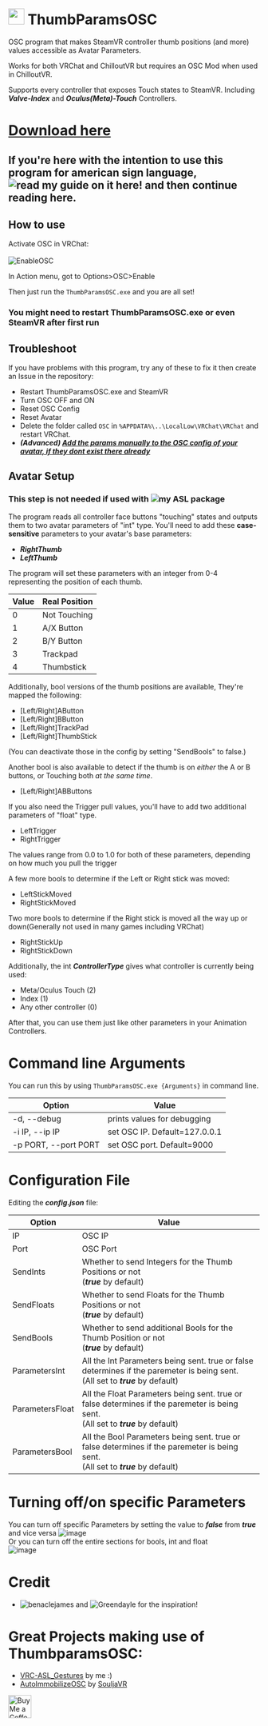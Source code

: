 # <img src="https://github.com/I5UCC/VRCThumbParamsOSC/blob/468e25fb16f03daac756d693656c784094518efb/src/icon.ico" width="32" height="32"> ThumbParamsOSC
OSC program that makes SteamVR controller thumb positions (and more) values accessible as Avatar Parameters.

Works for both VRChat and ChilloutVR but requires an OSC Mod when used in ChilloutVR.

Supports every controller that exposes Touch states to SteamVR. Including ***Valve-Index*** and ***Oculus(Meta)-Touch*** Controllers.

# [Download here](https://github.com/I5UCC/VRCThumbParamsOSC/releases/download/v.0.3.2/ThumbParamsOSC_Windows_v0.3.2.zip)

## If you're here with the intention to use this program for american sign language, ![read my guide on it here!](https://github.com/I5UCC/VRC-ASL_Gestures) and then continue reading here.

## How to use

Activate OSC in VRChat: <br/><br/>
![EnableOSC](https://user-images.githubusercontent.com/43730681/172059335-db3fd6f9-86ae-4f6a-9542-2a74f47ff826.gif)

In Action menu, got to Options>OSC>Enable <br/>

Then just run the ```ThumbParamsOSC.exe``` and you are all set! <br/>
### You might need to restart ThumbParamsOSC.exe or even SteamVR after first run

## Troubleshoot

If you have problems with this program, try any of these to fix it then create an Issue in the repository:
- Restart ThumbParamsOSC.exe and SteamVR
- Turn OSC OFF and ON
- Reset OSC Config
- Reset Avatar
- Delete the folder called `OSC` in `%APPDATA%\..\LocalLow\VRChat\VRChat` and restart VRChat.
- ***(Advanced) [Add the params manually to the OSC config of your avatar, if they dont exist there already](https://docs.vrchat.com/docs/osc-avatar-parameters)***

## Avatar Setup

### This step is not needed if used with ![my ASL package](https://github.com/I5UCC/VRC-ASL_Gestures)

The program reads all controller face buttons "touching" states and outputs them to two avatar parameters of "int" type.
You'll need to add these **case-sensitive** parameters to your avatar's base parameters:

- ***RightThumb***
- ***LeftThumb***

The program will set these parameters with an integer from 0-4 representing the position of each thumb.

| Value | Real Position |
| ----- | ------------- |
| 0     | Not Touching  |
| 1     | A/X Button      |
| 2     | B/Y Button      |
| 3     | Trackpad      |
| 4     | Thumbstick    |

Additionally, bool versions of the thumb positions are available, They're mapped the following:

- \[Left/Right]AButton
- \[Left/Right]BButton
- \[Left/Right]TrackPad
- \[Left/Right]ThumbStick

(You can deactivate those in the config by setting "SendBools" to false.)

Another bool is also available to detect if the thumb is on *either* the A or B buttons, or Touching both *at the same time*.

- \[Left/Right]ABButtons

If you also need the Trigger pull values, you'll have to add two additional parameters of "float" type.

- LeftTrigger
- RightTrigger

The values range from 0.0 to 1.0 for both of these parameters, depending on how much you pull the trigger

A few more bools to determine if the Left or Right stick was moved:
- LeftStickMoved
- RightStickMoved

Two more bools to determine if the Right stick is moved all the way up or down(Generally not used in many games including VRChat)
- RightStickUp
- RightStickDown

Additionally, the int ***ControllerType*** gives what controller is currently being used:
- Meta/Oculus Touch (2)
- Index (1)
- Any other controller (0)

After that, you can use them just like other parameters in your Animation Controllers.

# Command line Arguments
You can run this by using ```ThumbParamsOSC.exe {Arguments}``` in command line.

| Option | Value |
| ----- | ------------- |
| -d, --debug     | prints values for debugging |
| -i IP, --ip IP    | set OSC IP. Default=127.0.0.1  |
| -p PORT, --port PORT    | set OSC port. Default=9000      |

# Configuration File

Editing the ***config.json*** file:

| Option | Value |
| ----- | ------------- |
| IP | OSC IP |
| Port | OSC Port |
| SendInts | Whether to send Integers for the Thumb Positions or not <br>(***true*** by default) |
| SendFloats | Whether to send Floats for the Thumb Positions or not <br>(***true*** by default) |
| SendBools | Whether to send additional Bools for the Thumb Position or not <br>(***true*** by default) |
| ParametersInt | All the Int Parameters being sent. true or false determines if the paremeter is being sent. <br>(All set to ***true*** by default) |
| ParametersFloat | All the Float Parameters being sent. true or false determines if the paremeter is being sent. <br>(All set to ***true*** by default) |
| ParametersBool | All the Bool Parameters being sent. true or false determines if the paremeter is being sent. <br>(All set to ***true*** by default) |

# Turning off/on specific Parameters
You can turn off specific Parameters by setting the value to ***false*** from ***true*** and vice versa
![image](https://user-images.githubusercontent.com/43730681/205451088-788e7845-ee1e-4047-9373-e36412394495.png)
 <br>Or you can turn off the entire sections for bools, int and float <br>
![image](https://user-images.githubusercontent.com/43730681/205451147-05681714-ad29-49e0-883a-213b5a4c95bc.png)


# Credit
- ![benaclejames](https://github.com/benaclejames) and ![Greendayle](https://github.com/Greendayle) for the inspiration!

# Great Projects making use of ThumbparamsOSC:
- [VRC-ASL_Gestures](https://github.com/I5UCC/VRC-ASL_Gestures) by me :)
- [AutoImmobilizeOSC](https://github.com/SouljaVR/AutoImmobilizeOSC) by [SouljaVR](https://github.com/SouljaVR)

<a href='https://ko-fi.com/i5ucc' target='_blank'><img height='35' style='border:0px;height:46px;' src='https://az743702.vo.msecnd.net/cdn/kofi3.png?v=0' border='0' alt='Buy Me a Coffee at ko-fi.com' />
